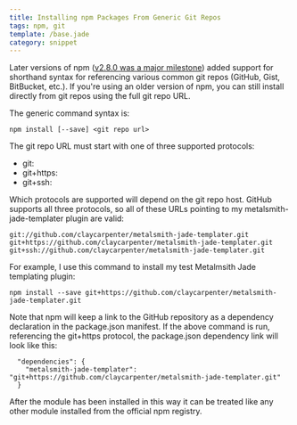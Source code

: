 ```yaml
---
title: Installing npm Packages From Generic Git Repos
tags: npm, git
template: /base.jade
category: snippet
---
```


Later versions of npm ([v2.8.0 was a major milestone](https://github.com/npm/npm/blob/d27d647ee0685b3ca3dd0cd344a267017113a9a9/CHANGELOG.md#v280-2015-04-09)) added support for shorthand syntax for referencing various common git repos (GitHub, Gist, BitBucket, etc.). If you're using an older version of npm, you can still install directly from git repos using the full git repo URL. 

The generic command syntax is:

```
npm install [--save] <git repo url>
```

The git repo URL must start with one of three supported protocols:

* git:
* git+https:
* git+ssh:

Which protocols are supported will depend on the git repo host. GitHub supports all three protocols, so all of these URLs pointing to my metalsmith-jade-templater plugin are valid:

```
git://github.com/claycarpenter/metalsmith-jade-templater.git
git+https://github.com/claycarpenter/metalsmith-jade-templater.git
git+ssh://github.com/claycarpenter/metalsmith-jade-templater.git
```

For example, I use this command to install my test Metalmsith Jade templating plugin:

```
npm install --save git+https://github.com/claycarpenter/metalsmith-jade-templater.git
```

Note that npm will keep a link to the GitHub repository as a dependency declaration in the package.json manifest. If the above command is run, referencing the git+https protocol, the package.json dependency link will look like this:

```
  "dependencies": {
    "metalsmith-jade-templater": "git+https://github.com/claycarpenter/metalsmith-jade-templater.git"
  }
```

After the module has been installed in this way it can be treated like any other module installed from the official npm registry.
